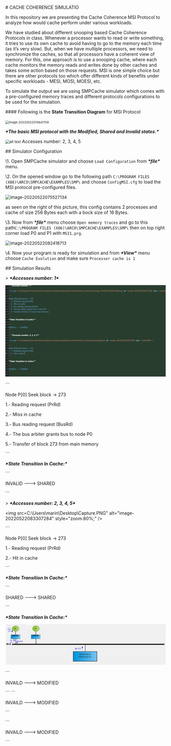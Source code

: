 \# CACHE COHERENCE SIMULATIO 

 

In this repository we are presenting the Cache Coherence MSI Protocol to analyze how would cache perform under various workloads. 

 

We have studied about different snooping based Cache Coherence Protocols in class. Whenever a processor wants to read or write something, it tries to use its own cache to avoid having to go to the memory each time (as it’s very slow). But, when we have multiple processors, we need to synchronize the caches, so that all processors have a coherent view of memory. For this, one approach is to use a snooping cache, where each cache monitors the memory reads and writes done by other caches and takes some action based on those requests. MSI is one simple choice but there are other protocols too which offer different kinds of benefits under specific workloads - MESI, MOSI, MOESI, etc. 

 

To simulate the output we are using SMPCache simulator which comes with a pre-configured memory traces and different protocols configurations to be used for the simulation. 

 

\#### Following is the **State Transition Diagram** for MSI Protocol 

 

<img src="H:\Colleage\3\Second Term\Computer Architecture\project\CacheCoherence_CA\assets\image9.png" alt="image-20220522074641709" style="zoom:67%;" /> 

 

***\*The basic MSI protocol with the Modified, Shared and Invalid states.\**** 

 

<img src="H:\Colleage\3\Second Term\Computer Architecture\project\CacheCoherence_CA\assets\MSI.png" alt="alt text" style="zoom:80%;" /> 
Accesses number: 2, 3, 4, 5


 

\## Simulator Configuration 

 

\1. Open SMPCache simulator and choose `Load Configuration` from ***\*file\**** menu. 

\2. On the opened window go to the following path `C:\PROGRAM FILES (X86)\ARCO\SMPCACHE\EXAMPLES\SMP\` and choose `ConfigMSI.cfg` to load the MSI protocol pre-configured files. 

 

<img src="H:\Colleage\3\Second Term\Computer Architecture\project\CacheCoherence_CA\assets\imag134.png" alt="image-20220522075527134" style="zoom:95%;" /> 

 

as seen on the right of this picture, this config contains 2 processes and cache of size 256 Bytes each with a bock size of 16 Bytes. 

 

\3. Now from ***\*file\**** menu choose `Open memory traces` and go to this path`C:\PROGRAM FILES (X86)\ARCO\SMPCACHE\EXAMPLES\SMP\` then on top right corner load P0 and P1 with `MSI1.prg`. 

 

<img src="H:\Colleage\3\Second Term\Computer Architecture\project\CacheCoherence_CA\assets\ima713.png" alt="image-20220522082418713" style="zoom:95%;" /> 

 

\4. Now your program is ready for simulation and from ***\*View\**** menu choose `Cache Evolution` and make sure `Processor cache is 1` 

 

\## Simulation Results 

 

\> ***\*Accesses number: 1\**** 

 

<img src="https://github.com/MarinaBeder/coursegit3/blob/main/Capture.PNG" alt="image-20220522082637698" style="zoom:80%;" /> 

 

\``` 

Node P[0] Seek block -> 273 

  1.- Reading request (PrRd) 

  2.- Miss in cache 

  3.- Bus reading request (BusRd) 

  4.- The bus arbiter grants bus to node P0 

  5.- Transfer of block 273 from main memory 

\``` 

 

***\*State Transition In Cache:\**** 

 

\``` 

INVALID ---> SHARED 

\``` 

 

\> ***\*Accesses number: 2, 3, 4, 5\**** 

 

<img src=‪C:\Users\marin\Desktop\Capture.PNG" alt="image-20220522083307284" style="zoom:80%;" /> 

 

\``` 

Node P[0] Seek block -> 273 

  1.- Reading request (PrRd) 

  2.- Hit in cache 

\``` 

 

***\*State Transition In Cache:\**** 

 

\``` 

SHARED ---> SHARED 

\``` 

 ***\*State Transition In Cache:\**** 

 <img src="https://github.com/MarinaBeder/cooursegit3/blob/main/Access_Number 6.PNG" style="zoom:80%;" /> 

\``` 

INVAILD ---> MODIFIED

\``` 
\``` 

INVAILD ---> MODIFIED

\``` 

\``` 

INVAILD ---> MODIFIED

\``` 

